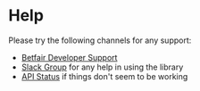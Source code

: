 # Help

Please try the following channels for any support:

- [Betfair Developer Support](https://docs.developer.betfair.com/display/1smk3cen4v3lu3yomq5qye0ni/Developer+Support)
- [Slack Group](https://join.slack.com/t/betcode-org/shared_invite/zt-25yz6dt1y-LHya5VzHLOzN3RZEQrSnrA) for any help in using the library
- [API Status](https://status.developer.betfair.com/) if things don't seem to be working
